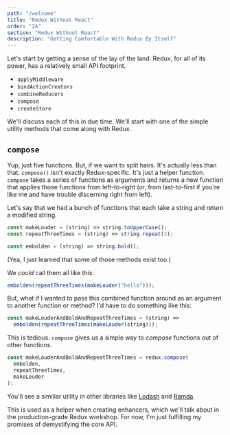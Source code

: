 ```yaml
---
path: "/welcome"
title: "Redux Without React"
order: "2A"
section: "Redux Without React"
description: "Getting Comfortable With Redux By Itself"
---
```


Let's start by getting a sense of the lay of the land. Redux, for all of its power, has a relatively small API footprint.

- `applyMiddleware`
- `bindActionCreators`
- `combineReducers`
- `compose`
- `createStore`

We'll discuss each of this in due time. We'll start with one of the simple utility methods that come along with Redux.

## `compose`

Yup, just five functions. But, if we want to split hairs. It's actually less than that. `compose()` isn't exactly Redux-specific. It's just a helper function. `compose` takes a series of functions as arguments and returns a new function that applies those functions from left-to-right (or, from last-to-first if you're like me and have trouble discerning right from left).

Let's say that we had a bunch of functions that each take a string and return a modified string.

```js
const makeLouder = (string) => string.toUpperCase();
const repeatThreeTimes = (string) => string.repeat(3);

const embolden = (string) => string.bold();
```

(Yea, I just learned that some of those methods exist too.)

We _could_ call them all like this:

```js
embolden(repeatThreeTimes(makeLouder("hello")));
```

But, what if I wanted to pass this combined function around as an argument to another function or method? I'd have to do something like this:

```js
const makeLouderAndBoldAndRepeatThreeTimes = (string) =>
  embolden(repeatThreeTimes(makeLouder(string)));
```

This is tedious. `compose` gives us a simple way to _compose_ functions out of other functions.

```ts
const makeLouderAndBoldAndRepeatThreeTimes = redux.compose(
  embolden,
  repeatThreeTimes,
  makeLouder
);
```

You'll see a similiar utility in other libraries like [Lodash](https://lodash.com/docs/4.17.15#flow) and [Ramda](https://ramdajs.com/docs/#compose).

This is used as a helper when creating enhancers, which we'll talk about in the production-grade Redux workshop. For now, I'm just fulfilling my promises of demystifying the core API.
